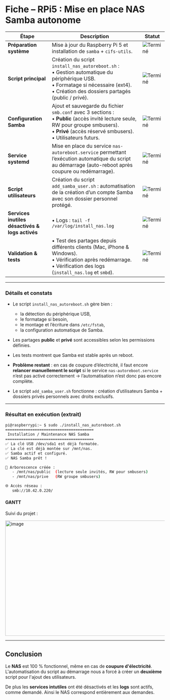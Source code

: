 # **Fiche – RPi5 : Mise en place NAS Samba autonome**

| Étape                   | Description                                                                                                                                                                                              | Statut                                                                   |
| ----------------------- | -------------------------------------------------------------------------------------------------------------------------------------------------------------------------------------------------------- | ------------------------------------------------------------------------ |
| **Préparation système** | Mise à jour du Raspberry Pi 5 et installation de `samba` + `cifs-utils`.                                                                                                                                 | ![Terminé](https://img.shields.io/badge/Statut-Termin%C3%A9-brightgreen) |
| **Script principal**    | Création du script `install_nas_autoreboot.sh` : <br>• Gestion automatique du périphérique USB. <br>• Formatage si nécessaire (ext4). <br>• Création des dossiers partagés (public / privé).             | ![Terminé](https://img.shields.io/badge/Statut-Termin%C3%A9-brightgreen) |
| **Configuration Samba** | Ajout et sauvegarde du fichier `smb.conf` avec 3 sections : <br>• **Public** (accès invité lecture seule, RW pour groupe smbusers). <br>• **Privé** (accès réservé smbusers). <br>• Utilisateurs futurs. | ![Terminé](https://img.shields.io/badge/Statut-Termin%C3%A9-brightgreen) |
| **Service systemd**     | Mise en place du service `nas-autoreboot.service` permettant l’exécution automatique du script au démarrage (auto-reboot après coupure ou redémarrage).                                                  | ![Terminé](https://img.shields.io/badge/Statut-Termin%C3%A9-brightgreen)       |
| **Script utilisateurs** | Création du script `add_samba_user.sh` : automatisation de la création d’un compte Samba avec son dossier personnel protégé.                                                                             | ![Terminé](https://img.shields.io/badge/Statut-Termin%C3%A9-brightgreen) |
| **Services inutiles désactivés & logs  activés**  | • Logs : `tail -f /var/log/install_nas.log`                                      | ![Terminé](https://img.shields.io/badge/Statut-Termin%C3%A9-brightgreen)       |
| **Validation & tests**  | • Test des partages depuis différents clients (Mac, iPhone & Windows). <br>• Vérification après redémarrage. <br>• Vérification des logs (`install_nas.log` et `smbd`).                                        | ![Terminé](https://img.shields.io/badge/Statut-Termin%C3%A9-brightgreen)       |

---

### **Détails et constats**

* Le script `install_nas_autoreboot.sh` gère bien :

  * la détection du périphérique USB,
  * le formatage si besoin,
  * le montage et l’écriture dans `/etc/fstab`,
  * la configuration automatique de Samba.
* Les partages **public** et **privé** sont accessibles selon les permissions définies.
* Les tests montrent que Samba est stable après un reboot.
* **Problème restant** : en cas de coupure d’électricité, il faut encore **relancer manuellement le script** si le service `nas-autoreboot.service` n’est pas activé correctement → l’automatisation n’est donc pas encore complète.
* Le script `add_samba_user.sh` fonctionne : création d’utilisateurs Samba + dossiers privés personnels avec droits exclusifs.

---

### **Résultat en exécution (extrait)**

```bash   
pi@raspberrypi:~ $ sudo ./install_nas_autoreboot.sh
=======================================
 Installation / Maintenance NAS Samba
=======================================
✅ La clé USB /dev/sda1 est déjà formatée.
✅ La clé est déjà montée sur /mnt/nas.
✅ Samba actif et configuré.
✅ NAS Samba prêt !

📁 Arborescence créée :
   - /mnt/nas/public  (lecture seule invités, RW pour smbusers)
   - /mnt/nas/prive   (RW groupe smbusers)

🌐 Accès réseau :
   smb://10.42.0.220/
```

#### **GANTT** 

Suivi du projet : 

<img width="1108" height="363" alt="image" src="https://github.com/user-attachments/assets/bbbb8c36-d6d3-40fd-ae0e-accbdb3c1f13" />


---
## Conclusion 

Le **NAS** est 100 % fonctionnel, même en cas de **coupure d'électricité**. L'automatisation du script au démarrage nous a forcé à créer un **deuxième** script pour l'ajout des utilisateurs. 

De plus les **services intutiles** ont été désactivés et les **logs** sont actifs, comme demandé. Ainsi le NAS correspond entièrement aux demandes. 

